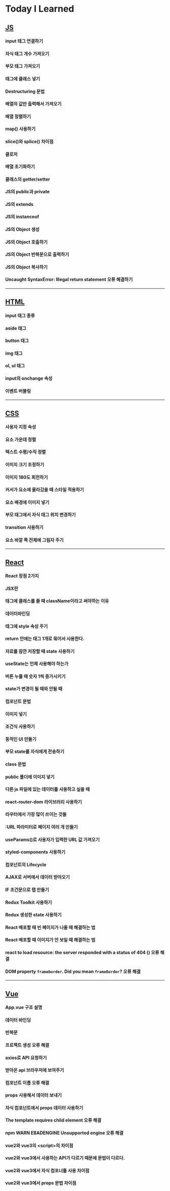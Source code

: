 # Today I Learned

## [JS](JavaScript.md)

#### input 태그 연결하기

#### 자식 태그 개수 가져오기

#### 부모 태그 가져오기

#### 태그에 클래스 넣기

#### Destructuring 문법

#### 배열의 값만 출력해서 가져오기

#### 배열 정렬하기

#### map() 사용하기

#### slice()와 splice() 차이점

#### 클로저

#### 배열 초기화하기

#### 클래스의 getter/setter

#### JS의 public과 private

#### JS의 extends

#### JS의 instanceof

#### JS의 Object 생성

#### JS의 Object 호출하기

#### JS의 Object 반복문으로 출력하기

#### JS의 Object 복사하기

#### Uncaught SyntaxError: Illegal return statement 오류 해결하기

---

## [HTML](HTML.md)

#### input 태그 종류

#### aside 태그

#### button 태그

#### img 태그

#### ol, ul 태그

#### input의 onchange 속성

#### 이벤트 버블링

---

## [CSS](CSS.md)

#### 사용자 지정 속성

#### 요소 가운데 정렬

#### 텍스트 수평/수직 정렬

#### 이미지 크기 조정하기

#### 이미지 180도 회전하기

#### 커서가 요소에 올라갔을 때 스타일 적용하기

#### 요소 배경에 이미지 넣기

#### 부모 태그에서 자식 태그 위치 변경하기

#### transition 사용하기

#### 요소 바깥 쪽 전체에 그림자 주기

---

## [React](React.md)

#### React 장점 2가지

#### JSX란

#### 태그에 클래스를 줄 때 className이라고 써야하는 이유

#### 데이터바인딩

#### 태그에 style 속성 주기

#### return 안에는 태그 1개로 묶어서 사용한다.

#### 자료를 잠깐 저장할 때 state 사용하기

#### useState는 언제 사용해야 하는가

#### 버튼 누를 때 숫자 1씩 증가시키기

#### state가 변경이 될 때와 안될 때

#### 컴포넌트 문법

#### 이미지 넣기

#### 조건식 사용하기

#### 동적인 UI 만들기

#### 부모 state를 자식에게 전송하기

#### class 문법

#### public 폴더에 이미지 넣기

#### 다른 js 파일에 있는 데이터를 사용하고 싶을 때

#### react-router-dom 라이브러리 사용하기

#### 라우터에서 가장 많이 쓰이는 것들

#### :URL 파라미터로 페이지 여러 개 만들기

#### useParams()로 사용자가 입력한 URL 값 가져오기

#### styled-components 사용하기

#### 컴포넌트의 Lifecycle

#### AJAX로 서버에서 데이터 받아오기

#### IF 조건문으로 탭 만들기

#### Redux Toolkit 사용하기

#### Redux 생성한 state 사용하기

#### React 배포할 때 빈 페이지가 나올 때 해결하는 법

#### React 배포할 때 이미지가 안 보일 때 해결하는 법

#### react to load resource: the server responded with a status of 404 () 오류 해결

#### DOM property `frameborder`. Did you mean `frameBorder`? 오류 해결

---

## [Vue](Vue.md)

#### App.vue 구조 설명

#### 데이터 바인딩

#### 반복문

#### 프로젝트 생성 오류 해결

#### axios로 API 요청하기

#### 받아온 api 브라우저에 보여주기

#### 컴포넌트 이름 오류 해결

#### props 사용해서 데이터 보내기

#### 자식 컴포넌트에서 props 데이터 사용하기

#### The template requires child element 오류 해결

#### npm WARN EBADENGINE Unsupported engine 오류 해결

#### vue2와 vue3의 &#60;script&#62;의 차이점

#### vue2와 vue3에서 사용하는 API가 다르기 때문에 문법이 다르다.

#### vue2와 vue3에서 자식 컴포너틑 사용 차이점

#### vue2와 vue3에서 props 문법 차이점

